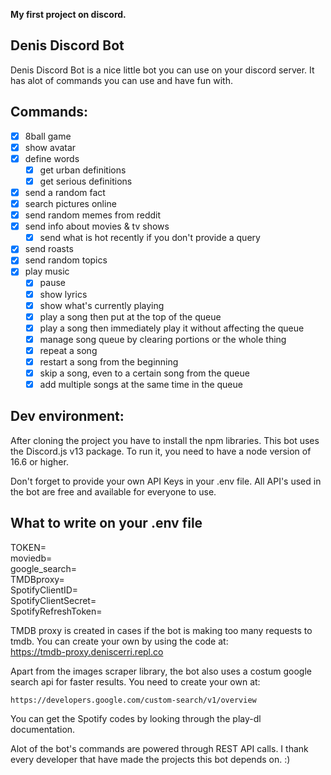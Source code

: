 

**My first project on discord.**

Denis Discord Bot
---
Denis Discord Bot is a nice little bot you can use on your discord server. It has alot of commands you can use and have fun with.

Commands:
---
- [x] 8ball game  
- [x] show avatar  
- [x] define words
  - [x] get urban definitions
  - [x] get serious definitions
- [x] send a random fact    
- [x] search pictures online 
- [x] send random memes from reddit  
- [x] send info about movies & tv shows
  - [x] send what is hot recently if you don't provide a query    
- [x] send roasts  
- [x] send random topics
- [x] play music
  - [x] pause
  - [x] show lyrics
  - [x] show what's currently playing
  - [x] play a song then put at the top of the queue
  - [x] play a song then immediately play it without affecting the queue
  - [x] manage song queue by clearing portions or the whole thing
  - [x] repeat a song
  - [x] restart a song from the beginning
  - [x] skip a song, even to a certain song from the queue
  - [x] add multiple songs at the same time in the queue

Dev environment:
---
After cloning the project you have to install the npm libraries.
This bot uses the Discord.js v13 package. To run it, you need to have a node version of 16.6 or higher.

Don't forget to provide your own API Keys in your .env file. All API's used in the bot are free and available for everyone to use.

## What to write on your .env file
TOKEN= <br>
moviedb= <br>
google_search= <br>
TMDBproxy= <br>
SpotifyClientID= <br>
SpotifyClientSecret= <br>
SpotifyRefreshToken= <br>


TMDB proxy is created in cases if the bot is making too many requests to tmdb. You can create your own by using the code at: <br>
https://tmdb-proxy.deniscerri.repl.co

Apart from the images scraper library, the bot also uses a costum google search api for faster results. You need to create your own at:
```
https://developers.google.com/custom-search/v1/overview
```
You can get the Spotify codes by looking through the play-dl documentation.


Alot of the bot's commands are powered through REST API calls.
I thank every developer that have made the projects this bot depends on. :)

